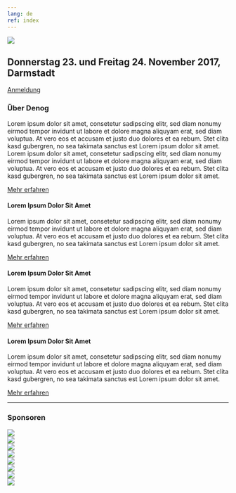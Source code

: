 ```yaml
---
lang: de
ref: index
---
```

<div id="mainpage">
    <div class="pagecontentblock">
        <div class="row">
            <div class="col-sm-12">
                <div class="mainpagebox mainpageboxlarge">
                    <div>
                        <div class="container">
                            <div class="row">
                                <div class="col-sm-6">
                                    <img src="{{ site.url }}/images/denog_logo_konferenz_outline_large.jpg" id="mainpagelogo" />
                                </div>
                                <div class="col-sm-6">
                                    <h2 class="mainpageboxheadline">Donnerstag 23. und Freitag 24. November 2017, Darmstadt</h2>
                                    <p><a href="{{ site.url }}/{{ page.lang }}/anmeldung.html" class="btn btn-custom-default">Anmeldung <i class="ion-arrow-right-c"></i></a></p>                    
                                </div>
                            </div>
                        </div>
                    </div>
                </div>
            </div>
        </div>
        <div class="container">
            <div class="mainpagepaddedbox">
                <h3>Über Denog</h3>
                <p>Lorem ipsum dolor sit amet, consetetur sadipscing elitr, sed diam nonumy eirmod tempor invidunt ut labore et dolore magna aliquyam erat, sed diam voluptua. At vero eos et accusam et justo duo dolores et ea rebum. Stet clita kasd gubergren, no sea takimata sanctus est Lorem ipsum dolor sit amet. Lorem ipsum dolor sit amet, consetetur sadipscing elitr, sed diam nonumy eirmod tempor invidunt ut labore et dolore magna aliquyam erat, sed diam voluptua. At vero eos et accusam et justo duo dolores et ea rebum. Stet clita kasd gubergren, no sea takimata sanctus est Lorem ipsum dolor sit amet.</p>
                <a href="http://www.denog.de/meetings/denog9" target="new" class="btn btn-custom-default pull-right">Mehr erfahren <i class="ion-arrow-right-c"></i></a>
                <div class="clearfix"></div>
            </div>
            <div class="row">
                <div class="col-sm-4">
                    <div class="mainpagepaddedbox">
                        <div>
                            <h4>Lorem Ipsum Dolor Sit Amet</h4>
                            <p>Lorem ipsum dolor sit amet, consetetur sadipscing elitr, sed diam nonumy eirmod tempor invidunt ut labore et dolore magna aliquyam erat, sed diam voluptua. At vero eos et accusam et justo duo dolores et ea rebum. Stet clita kasd gubergren, no sea takimata sanctus est Lorem ipsum dolor sit amet.</p>
                            <a href="#" class="btn btn-custom-default mainpageboxlink pull-right">Mehr erfahren <i class="ion-arrow-right-c"></i></a>
                        </div>
                    </div>
                </div>
                <div class="col-sm-4">
                    <div class="mainpagepaddedbox">
                        <div>
                            <h4>Lorem Ipsum Dolor Sit Amet</h4>
                            <p>Lorem ipsum dolor sit amet, consetetur sadipscing elitr, sed diam nonumy eirmod tempor invidunt ut labore et dolore magna aliquyam erat, sed diam voluptua. At vero eos et accusam et justo duo dolores et ea rebum. Stet clita kasd gubergren, no sea takimata sanctus est Lorem ipsum dolor sit amet.</p>
                            <a href="#" class="btn btn-custom-default mainpageboxlink pull-right">Mehr erfahren <i class="ion-arrow-right-c"></i></a>
                        </div>
                    </div>
                </div>
                <div class="col-sm-4">
                    <div class="mainpagepaddedbox">
                        <div>
                            <h4>Lorem Ipsum Dolor Sit Amet</h4>
                            <p>Lorem ipsum dolor sit amet, consetetur sadipscing elitr, sed diam nonumy eirmod tempor invidunt ut labore et dolore magna aliquyam erat, sed diam voluptua. At vero eos et accusam et justo duo dolores et ea rebum. Stet clita kasd gubergren, no sea takimata sanctus est Lorem ipsum dolor sit amet.</p>
                            <a href="#" class="btn btn-custom-default mainpageboxlink pull-right">Mehr erfahren <i class="ion-arrow-right-c"></i></a>
                        </div>
                    </div>
                </div>
            </div>
        </div>
        <hr class="verticaldivider" />
        <div class="container">
            <div class="mainpagepaddedbox">
                <h3>Sponsoren</h3>
                <div id="sponsorslider">
                    <div class="sponsorsliderlogo">
                        <img src="{{ site.url }}/images/sponsoren2017/11xantaro.jpg" />
                    </div>
                    <div class="sponsorsliderlogo">
                        <img src="{{ site.url }}/images/sponsoren2017/12juniper.jpg" />
                    </div>
                    <div class="sponsorsliderlogo">
                        <img src="{{ site.url }}/images/sponsoren2017/21megaport.jpg" />
                    </div>
                    <div class="sponsorsliderlogo">
                        <img src="{{ site.url }}/images/sponsoren2017/22ecix.jpg" />
                    </div>
                    <div class="sponsorsliderlogo">
                        <img src="{{ site.url }}/images/sponsoren2017/anexia.jpg" />
                    </div>
                    <div class="sponsorsliderlogo">
                        <img src="{{ site.url }}/images/sponsoren2017/nokia.jpg" />
                    </div>
                    <div class="sponsorsliderlogo">
                        <img src="{{ site.url }}/images/sponsoren2017/syseleven.jpg" />
                    </div>
                    <div class="sponsorsliderlogo">
                        <img src="{{ site.url }}/images/sponsoren2017/thomas-krenn.jpg" />
                    </div>
                </div>
            </div>
        </div>
    </div>
</div>